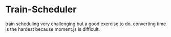 # Train-Scheduler
train scheduling very challenging but a good exercise to do.
converting time is the hardest because moment.js is difficult.
